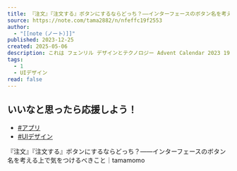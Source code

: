 ```yaml
---
title: 『注文』『注文する』ボタンにするならどっち？——インターフェースのボタン名を考える上で気をつけるべきこと｜tamamomo
source: https://note.com/tama2882/n/nfeffc19f2553
author:
  - "[[note（ノート）]]"
published: 2023-12-25
created: 2025-05-06
description: これは フェンリル デザインとテクノロジー Advent Calendar 2023 19日目の記事です。   操作に迷わない、使いやすいアプリ・システムをデザインする上で、「インターフェースに添える言葉を「分かりやすく」表現することは重要です。適切な箇所で、適切なラベルを添えることは、ユーザーがアプリ・システムを使いこなすための大きな手助けになります。 特に、スマートフォンのように表示領域が小さなデバイスだと、あまり長い言葉を配置することができない、という制限があります。そのためボタンの名前は、できるだけ短く、そして一瞬で伝わる言葉にすることが求められます。  ボタンの名前は、できる
tags:
  - 1
  - UIデザイン
read: false
---
```

## いいなと思ったら応援しよう！

- [
	#アプリ
	](https://note.com/hashtag/%E3%82%A2%E3%83%97%E3%83%AA)
- [
	#UIデザイン
	](https://note.com/hashtag/UI%E3%83%87%E3%82%B6%E3%82%A4%E3%83%B3)

『注文』『注文する』ボタンにするならどっち？——インターフェースのボタン名を考える上で気をつけるべきこと｜tamamomo